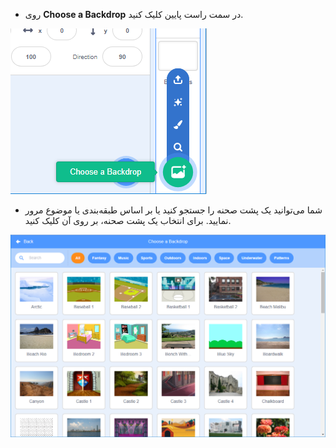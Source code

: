 + روی **Choose a Backdrop** در سمت راست پایین کلیک کنید.

![عکس از صفحه نمایش](images/stage-choose.png)

+ شما می‌توانید یک پشت صحنه را جستجو کنید یا بر اساس طبقه‌بندی یا موضوع مرور نمایید. برای انتخاب یک پشت صحنه، بر روی آن کلیک کنید.

![screenshot](images/backdrop.png)